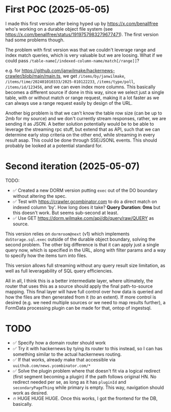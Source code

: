 # First POC (2025-05-05)

I made this first version after being hyped up by https://x.com/benallfree who's working on a durable object file system (see https://x.com/benallfree/status/1919757983279677471). The first version had some problems though.

The problem with first version was that we couldn't leverage range and index match queries, which is very valuable but we are loosing. What if we could pass `/table-name[/indexed-column-name/match[/range]]`?

e.g. for https://github.com/janwilmake/hackernews-crawler/blob/main/main.ts, we get `/items/by/janwilmake`, `/items/time/202401010333/2025-010122233`, `/items/type/poll`, `/items/id/123456`, and we can even index more columns. This basically becomes a different source if done in this way, since we select just a single table, with or without match or range request, making it a lot faster as we can always use a range request easily by design of the URL.

Another big problem is that we can't know the table row size (can be up to 2mb for my source) and we don't currently stream responses, rather, we are sending it as JSON. A better solution potentially would be to be able to leverage the streaming rpc stuff, but extend that as API, such that we can determine early stop criteria on the other end, while streaming in every result asap. This could be done through SSE/JSONL events. This should probably be looked at a potential standard for.

# Second iteration (2025-05-07)

TODO:

- ✅ Created a new DORM version putting `exec` out of the DO boundary without altering the spec.
- ✅ Test with https://crawler.gcombinator.com to do a direct match on indexed column 'by'. How long does it take? **Query Duration: 0ms** but this doesn't work. But seems sub-second at least.
- ✅ Use GET https://dorm.wilmake.com/api/db/query/raw/QUERY as source.

This version relies on `dormroom@next` (v1) which implements `doStorage.sql.exec` outside of the durable object boundary, solving the second problem. The other big difference is that it can apply just a single query now, which is specified in the URL, along with filter params and a way to specify how the items turn into files.

This version allows full streaming without any query result size limitation, as well as full leveragability of SQL query efficiencies.

All in all, I think this is a better intermediate layer, where ultimately, the router that uses this as a source should apply the final path-to-source mapping. This final layer will have full control over how data is queried and how the files are then generated from it (to an extent). If more control is desired (e.g. we need multiple sources or we need to map results further), a FormData processing plugin can be made for that, ontop of ingestsql.

# TODO

- ✅ Specify how a domain router should work
- ✅ Try it with hackernews by tying its router to this instead, so I can has something similar to the actual hackernews routing.
- ✅ If that works, already make that accessible via `uuithub.com/news.ycombinator.com/*`
- ✅ Solve the plugin problem where that doesn't fit via a logical redirect (first segment becoming a plugin) if the path follows original HN. No redirect needed per se, as long as it has `pluginId` and `secondaryPageThing` while primary is empty. This way, navigation should work as desired.
- 🔥 HUGE HUGE HUGE. Once this works, I got the frontend for the DB, basically.

